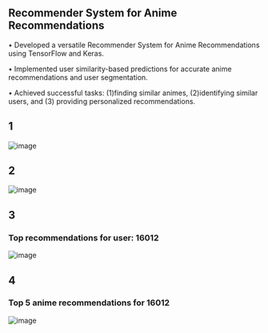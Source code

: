 ## Recommender System for Anime Recommendations
• Developed a versatile Recommender System for Anime Recommendations using TensorFlow and Keras.

• Implemented user similarity-based predictions for accurate anime recommendations and user segmentation.

• Achieved successful tasks: (1)finding similar animes, (2)identifying similar users, and (3) providing personalized recommendations.

## 1
![image](https://github.com/Shahriarmsakib/Recommender-System-for-Anime-Recommendations/assets/114893131/d7a45a96-a830-4f01-a10f-b79472cd96bb)

## 2
![image](https://github.com/Shahriarmsakib/Recommender-System-for-Anime-Recommendations/assets/114893131/b0b89b6a-b3ae-4797-a1d3-fd8c13022afa)

## 3
### Top recommendations for user: 16012
![image](https://github.com/Shahriarmsakib/Recommender-System-for-Anime-Recommendations/assets/114893131/682bab24-72f8-429b-a987-bed24420d1da)

## 4
###  Top 5 anime recommendations for 16012

![image](https://github.com/Shahriarmsakib/Recommender-System-for-Anime-Recommendations/assets/114893131/2eaf602b-ffe6-4204-964e-879149e85fe0)
